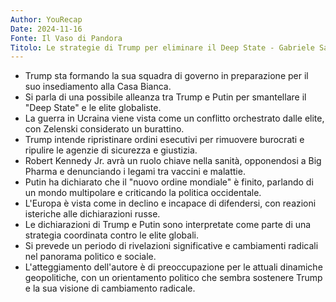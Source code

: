 ```yaml
---
Author: YouRecap
Date: 2024-11-16
Fonte: Il Vaso di Pandora
Titolo: Le strategie di Trump per eliminare il Deep State - Gabriele Sannino
---
```


- Trump sta formando la sua squadra di governo in preparazione per il suo insediamento alla Casa Bianca.
- Si parla di una possibile alleanza tra Trump e Putin per smantellare il "Deep State" e le elite globaliste.
- La guerra in Ucraina viene vista come un conflitto orchestrato dalle elite, con Zelenski considerato un burattino.
- Trump intende ripristinare ordini esecutivi per rimuovere burocrati e ripulire le agenzie di sicurezza e giustizia.
- Robert Kennedy Jr. avrà un ruolo chiave nella sanità, opponendosi a Big Pharma e denunciando i legami tra vaccini e malattie.
- Putin ha dichiarato che il "nuovo ordine mondiale" è finito, parlando di un mondo multipolare e criticando la politica occidentale.
- L'Europa è vista come in declino e incapace di difendersi, con reazioni isteriche alle dichiarazioni russe.
- Le dichiarazioni di Trump e Putin sono interpretate come parte di una strategia coordinata contro le elite globali.
- Si prevede un periodo di rivelazioni significative e cambiamenti radicali nel panorama politico e sociale.
- L'atteggiamento dell'autore è di preoccupazione per le attuali dinamiche geopolitiche, con un orientamento politico che sembra sostenere Trump e la sua visione di cambiamento radicale.
